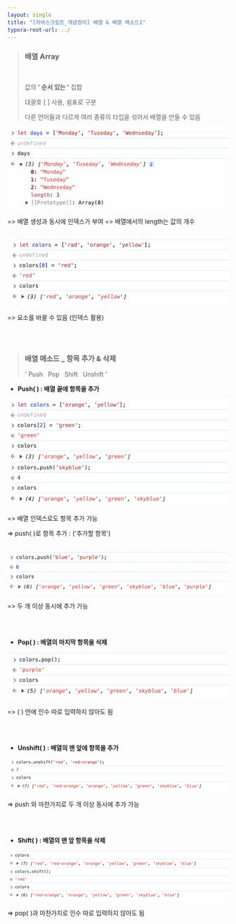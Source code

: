 ```yaml
---
layout: single
title: "[자바스크립트_개념정리] 배열 & 배열 메소드1"
typora-root-url: ../
---
```













> ### 배열  Array
>
> <br>
>
> 값의 **' 순서 있는 '** 집합
> 
> 대괄호 [ ] 사용, 쉼표로 구분
> 
> 다른 언어들과 다르게 여러 종류의 타입을 섞어서 배열을 만들 수 있음





 <img src="/images/2024-03-04-array/image-20240304155753955.png" alt="image-20240304155753955" style="zoom: 67%;" />

=>  배열 생성과 동시에 인덱스가 부여
=>  배열에서의 length는 값의 개수



<br>

 <img src="/images/2024-03-04-array/image-20240304160452789.png" alt="image-20240304160452789" style="zoom:67%;" />

=>  요소를 바꿀 수 있음 (인덱스 활용)



<br>

<br>

> ### 배열 메소드 _ 항목 추가 & 삭제
>
> 
>
> '  Push &nbsp; Pop &nbsp; Shift &nbsp; Unshift  '





- **Push( )  :   배열 끝에 항목을 추가**

 <img src="/images/2024-03-04-array/image-20240304163421335.png" alt="image-20240304163421335" style="zoom:50%;" /> 

=>  배열 인덱스로도 항목 추가 가능

=>  push( )로 항목 추가 : ('추가할 항목')

<br>

 <img src="/images/2024-03-04-array/image-20240304163548006.png" alt="image-20240304163548006" style="zoom:50%;" />

=> 두 개 이상 동시에 추가 가능



<br>

<br>

- **Pop( )  :   배열의 마지막 항목을 삭제**

 <img src="/images/2024-03-04-array/image-20240304163651781.png" alt="image-20240304163651781" style="zoom:50%;" />

=>  ( ) 안에 인수 따로 입력하지 않아도 됨



<br>

<br>

- **Unshift( )  :   배열의 맨 앞에 항목을 추가**

 <img src="/images/2024-03-04-array/image-20240304164738440.png" alt="image-20240304164738440" style="zoom:50%;" />

=>  push 와 마찬가지로 두 개 이상 동시에 추가 가능



<br>

<br>

- **Shift( )  :   배열의 맨 앞 항목을 삭제**

 <img src="/images/2024-03-04-array/image-20240304164937223.png" alt="image-20240304164937223" style="zoom:50%;" />

=>  pop( )과 마찬가지로 인수 따로 입력하지 않아도 됨

